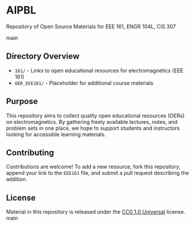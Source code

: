 # AIPBL
Repository of Open Source Materials for EEE 161, ENGR 104L, CIS 307

main
## Directory Overview

- `161/` - Links to open educational resources for electromagnetics (EEE 161)
- `OER_EEE161/` - Placeholder for additional course materials



## Purpose
This repository aims to collect quality open educational resources (OERs) on electromagnetics. By gathering freely available lectures, notes, and problem sets in one place, we hope to support students and instructors looking for accessible learning materials.

## Contributing
Contributions are welcome! To add a new resource, fork this repository, append your link to the `EEE161` file, and submit a pull request describing the addition.

## License
Material in this repository is released under the [CC0 1.0 Universal](LICENSE) license.
 main

